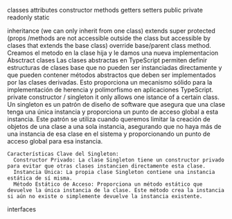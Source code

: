 classes
  attributes
  constructor
  methods
  getters
  setters
  public
  private
  readonly
  static

inheritance (we can only inherit from one class)
  extends
  super
  protected (props /methods are not accessible outside the class but accessible by clases that extends the base class)
  override base/parent class method. Creamos el metodo en la clase hija y le damos una nueva implementacion
  Absctract clases
    Las clases abstractas en TypeScript permiten definir estructuras de clases base que no pueden ser instanciadas directamente y que pueden contener métodos abstractos que deben ser implementados por las clases derivadas. Esto proporciona un mecanismo sólido para la implementación de herencia y polimorfismo en aplicaciones TypeScript.
  private constructor / singleton
    it only allows one istance of a certain class.
    Un singleton es un patrón de diseño de software que asegura que una clase tenga una única instancia y proporciona un punto de acceso global a esta instancia. Este patrón se utiliza cuando queremos limitar la creación de objetos de una clase a una sola instancia, asegurando que no haya más de una instancia de esa clase en el sistema y proporcionando un punto de acceso global para esa instancia.

    Características Clave del Singleton:
      Constructor Privado: La clase Singleton tiene un constructor privado para evitar que otras clases instancien directamente esta clase.
      Instancia Única: La propia clase Singleton contiene una instancia estática de sí misma.
      Método Estático de Acceso: Proporciona un método estático que devuelve la única instancia de la clase. Este método crea la instancia si aún no existe o simplemente devuelve la instancia existente.


interfaces  
  



